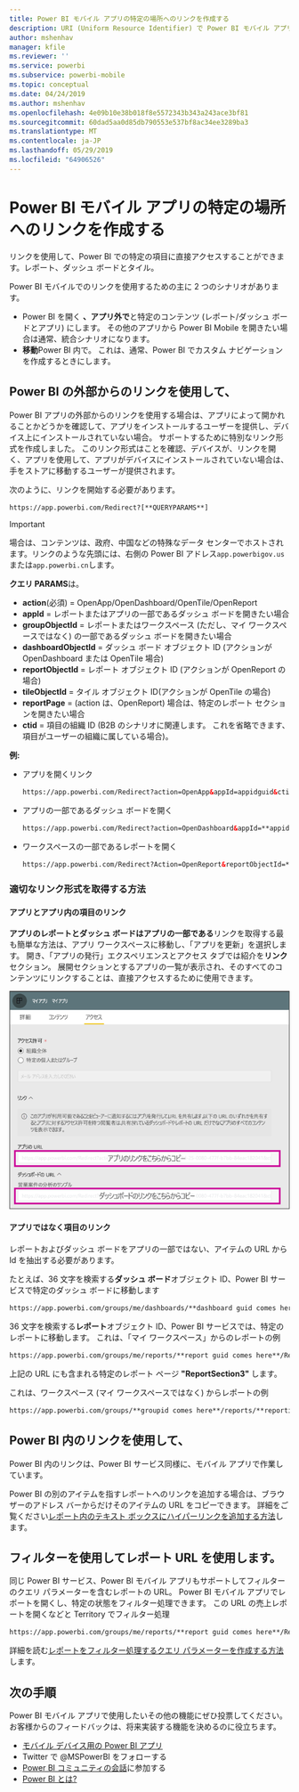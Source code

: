 ```yaml
---
title: Power BI モバイル アプリの特定の場所へのリンクを作成する
description: URI (Uniform Resource Identifier) で Power BI モバイル アプリの特定のダッシュボード、タイル、またはレポートへのディープ リンクを作成する方法について説明します。
author: mshenhav
manager: kfile
ms.reviewer: ''
ms.service: powerbi
ms.subservice: powerbi-mobile
ms.topic: conceptual
ms.date: 04/24/2019
ms.author: mshenhav
ms.openlocfilehash: 4e09b10e38b018f8e5572343b343a243ace3bf81
ms.sourcegitcommit: 60dad5aa0d85db790553e537bf8ac34ee3289ba3
ms.translationtype: MT
ms.contentlocale: ja-JP
ms.lasthandoff: 05/29/2019
ms.locfileid: "64906526"
---
```

# <a name="create-a-link-to-a-specific-location-in-the-power-bi-mobile-apps"></a>Power BI モバイル アプリの特定の場所へのリンクを作成する
リンクを使用して、Power BI での特定の項目に直接アクセスすることができます。レポート、ダッシュ ボードとタイル。

Power BI モバイルでのリンクを使用するための主に 2 つのシナリオがあります。 

* Power BI を開く **、アプリ外で**と特定のコンテンツ (レポート/ダッシュ ボードとアプリ) にします。 その他のアプリから Power BI Mobile を開きたい場合は通常、統合シナリオになります。 
* **移動**Power BI 内で。 これは、通常、Power BI でカスタム ナビゲーションを作成するときにします。


## <a name="use-links-from-outside-of-power-bi"></a>Power BI の外部からのリンクを使用して、
Power BI アプリの外部からのリンクを使用する場合は、アプリによって開かれることかどうかを確認して、アプリをインストールするユーザーを提供し、デバイス上にインストールされていない場合。 サポートするために特別なリンク形式を作成しました。 このリンク形式はことを確認、デバイスが、リンクを開く、アプリを使用して、アプリがデバイスにインストールされていない場合は、手をストアに移動するユーザーが提供されます。

次のように、リンクを開始する必要があります。  
```html
https://app.powerbi.com/Redirect?[**QUERYPARAMS**]
```

> [!IMPORTANT]
> 場合は、コンテンツは、政府、中国などの特殊なデータ センターでホストされます。リンクのような先頭には、右側の Power BI アドレス`app.powerbigov.us`または`app.powerbi.cn`します。   
>


**クエリ PARAMS**は。
* **action**(必須) = OpenApp/OpenDashboard/OpenTile/OpenReport
* **appId** = レポートまたはアプリの一部であるダッシュ ボードを開きたい場合 
* **groupObjectId** = レポートまたはワークスペース (ただし、マイ ワークスペースではなく) の一部であるダッシュ ボードを開きたい場合
* **dashboardObjectId** = ダッシュ ボード オブジェクト ID (アクションが OpenDashboard または OpenTile 場合) 
* **reportObjectId** = レポート オブジェクト ID (アクションが OpenReport の場合) 
* **tileObjectId** = タイル オブジェクト ID(アクションが OpenTile の場合)  
* **reportPage** = (action は、OpenReport) 場合は、特定のレポート セクションを開きたい場合
* **ctid** = 項目の組織 ID (B2B のシナリオに関連します。 これを省略できます、項目がユーザーの組織に属している場合)。

**例:**

* アプリを開くリンク 
  ```html
  https://app.powerbi.com/Redirect?action=OpenApp&appId=appidguid&ctid=organizationid
  ```

* アプリの一部であるダッシュ ボードを開く 
  ```html
  https://app.powerbi.com/Redirect?action=OpenDashboard&appId=**appidguid**&dashboardObjectId=**dashboardidguid**&ctid=**organizationid**
  ```

* ワークスペースの一部であるレポートを開く
  ```html
  https://app.powerbi.com/Redirect?Action=OpenReport&reportObjectId=**reportidguid**&groupObjectId=**groupidguid**&reportPage=**ReportSectionName**
  ```

### <a name="how-to-get-the-right-link-format"></a>適切なリンク形式を取得する方法

#### <a name="links-of-apps-and-items-in-app"></a>アプリとアプリ内の項目のリンク

**アプリのレポートとダッシュ ボードはアプリの一部である**リンクを取得する最も簡単な方法は、アプリ ワークスペースに移動し、「アプリを更新」を選択します。 開き、「アプリの発行」エクスペリエンスとアクセス タブでは紹介を**リンク**セクション。 展開セクションとするアプリの一覧が表示され、そのすべてのコンテンツにリンクすることは、直接アクセスするために使用できます。

![Power BI アプリへのリンクを発行します。 ](./media/mobile-apps-links/mobile-link-copy-app-links.png)

#### <a name="links-of-items-not-in-app"></a>アプリではなく項目のリンク 

レポートおよびダッシュ ボードをアプリの一部ではない、アイテムの URL から Id を抽出する必要があります。

たとえば、36 文字を検索する**ダッシュ ボード**オブジェクト ID、Power BI サービスで特定のダッシュ ボードに移動します 

```html
https://app.powerbi.com/groups/me/dashboards/**dashboard guid comes here**?ctid=**organization id comes here**`
```

36 文字を検索する**レポート**オブジェクト ID、Power BI サービスでは、特定のレポートに移動します。
これは、「マイ ワークスペース」からのレポートの例

```html
https://app.powerbi.com/groups/me/reports/**report guid comes here**/ReportSection3?ctid=**organization id comes here**`
```
上記の URL にも含まれる特定のレポート ページ **"ReportSection3"** します。

これは、ワークスペース (マイ ワークスペースではなく) からレポートの例

```html
https://app.powerbi.com/groups/**groupid comes here**/reports/**reportid comes here**/ReportSection1?ctid=**organizationid comes here**
```

## <a name="use-links-inside-power-bi"></a>Power BI 内のリンクを使用して、

Power BI 内のリンクは、Power BI サービス同様に、モバイル アプリで作業しています。

Power BI の別のアイテムを指すレポートへのリンクを追加する場合は、ブラウザーのアドレス バーからだけそのアイテムの URL をコピーできます。 詳細をご覧ください[レポート内のテキスト ボックスにハイパーリンクを追加する方法](https://docs.microsoft.com/power-bi/service-add-hyperlink-to-text-box)します。

## <a name="use-report-url-with-filter"></a>フィルターを使用してレポート URL を使用します。
同じ Power BI サービス、Power BI モバイル アプリもサポートしてフィルターのクエリ パラメーターを含むレポートの URL。 Power BI モバイル アプリでレポートを開くし、特定の状態をフィルター処理できます。 この URL の売上レポートを開くなどと Territory でフィルター処理

```html
https://app.powerbi.com/groups/me/reports/**report guid comes here**/ReportSection3?ctid=**organization id comes here**&filter=Store/Territory eq 'NC'
```

詳細を読む[レポートをフィルター処理するクエリ パラメーターを作成する方法](https://docs.microsoft.com/power-bi/service-url-filters)します。

## <a name="next-steps"></a>次の手順
Power BI モバイル アプリで使用したいその他の機能にぜひ投票してください。お客様からのフィードバックは、将来実装する機能を決めるのに役立ちます。 

* [モバイル デバイス用の Power BI アプリ](mobile-apps-for-mobile-devices.md)
* Twitter で @MSPowerBI をフォローする
* [Power BI コミュニティの会話](http://community.powerbi.com/)に参加する
* [Power BI とは?](../../power-bi-overview.md)

